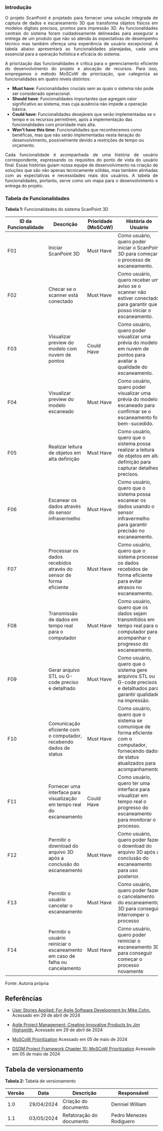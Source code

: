 ### Introdução
<p align="justify">
O projeto ScanPoint é projetado para fornecer uma solução integrada de captura de dados e escaneamento 3D que transforma objetos físicos em modelos digitais precisos, prontos para impressão 3D. As funcionalidades centrais do sistema foram cuidadosamente delineadas para assegurar a entrega de um produto que não só atenda às expectativas de desempenho técnico mas também ofereça uma experiência de usuário excepcional. A tabela abaixo apresentará as funcionalidades planejadas, cada uma essencial para a operação holística e eficácia do sistema.
</p>

<p align="justify">
A priorização das funcionalidades é crítica para o gerenciamento eficiente do desenvolvimento do projeto e alocação de recursos. Para isso, empregamos o método MoSCoW de priorização, que categoriza as funcionalidades em quatro níveis distintos:
<p>

- **Must have**: Funcionalidades cruciais sem as quais o sistema não pode ser considerado operacional.
- **Should have**: Funcionalidades importantes que agregam valor significativo ao sistema, mas cuja ausência não impede a operação básica.
- **Could have**: Funcionalidades desejáveis que serão implementadas se o tempo e os recursos permitirem, após a implementação das funcionalidades com prioridade mais alta.
- **Won't have this time**: Funcionalidades que reconhecemos como benéficas, mas que não serão implementadas nesta iteração do desenvolvimento, possivelmente devido a restrições de tempo ou orçamento.

<p align="justify">
Cada funcionalidade é acompanhada de uma história de usuário correspondente, expressando os requisitos do ponto de vista do usuário final. Essas histórias guiam nossa equipe de desenvolvimento na criação de soluções que são não apenas tecnicamente sólidas, mas também alinhadas com as expectativas e necessidades reais dos usuários. A tabela de funcionalidades, portanto, serve como um mapa para o desenvolvimento e entrega do projeto.
</p>

### Tabela de Funcionalidades

**Tabela 1:** Funcionalidades do sistema ScanPoint 3D

| ID da Funcionalidade | Descrição                                                   | Prioridade (MoSCoW) | História de Usuário                                                                                                   |
|----------------------|-------------------------------------------------------------|----------------------|-----------------------------------------------------------------------------------------------------------------------|
| F01                  | Iniciar ScanPoint 3D                                     | Must Have            | Como usuário, quero poder iniciar o ScanPoint 3D para começar o processo de escaneamento.                          |
| F02                  | Checar se o scanner está conectado                          | Must Have            | Como usuário, quero receber um aviso se o scanner não estiver conectado para garantir que posso iniciar o escaneamento. |
| F03                  | Visualizar preview do modelo com nuvem de pontos            | Could Have           | Como usuário, quero poder visualizar uma prévia do modelo em nuvem de pontos para avaliar a qualidade do escaneamento. |
| F04                  | Visualizar preview do modelo escaneado                      | Must Have            | Como usuário, quero poder visualizar uma prévia do modelo escaneado para confirmar se o escaneamento foi bem-sucedido. |
| F05                  | Realizar leitura de objetos em alta definição               | Must Have            | Como usuário, quero que o sistema possa realizar a leitura de objetos em alta definição para capturar detalhes precisos. |
| F06                  | Escanear os dados através do sensor infravermelho           | Must Have            | Como usuário, quero que o sistema possa escanear os dados usando o sensor infravermelho para garantir precisão no escaneamento. |
| F07                  | Processar os dados recebidos através do sensor de forma eficiente | Must Have       | Como usuário, quero que o sistema processe os dados recebidos de forma eficiente para evitar atrasos no escaneamento. |
| F08                  | Transmissão de dados em tempo real para o computador        | Must Have            | Como usuário, quero que os dados sejam transmitidos em tempo real para o computador para acompanhar o progresso do escaneamento. |
| F09                  | Gerar arquivo STL ou G-code preciso e detalhado             | Must Have            | Como usuário, quero que o sistema gere arquivos STL ou G-code precisos e detalhados para garantir qualidade na impressão. |
| F10                  | Comunicação eficiente com o computador, recebendo dados de status | Must Have     | Como usuário, quero que o sistema se comunique de forma eficiente com o computador, fornecendo dados de status atualizados para acompanhamento. |
| F11                  | Fornecer uma interface para visualização em tempo real do escaneamento | Could Have | Como usuário, quero ter uma interface para visualizar em tempo real o progresso do escaneamento para monitorar o processo. |
| F12                  | Permitir o download do arquivo 3D após a conclusão do escaneamento | Must Have  | Como usuário, quero poder fazer o download do arquivo 3D após a conclusão do escaneamento para uso posterior. |
| F13                  | Permitir o usuário cancelar o escaneamento | Must Have  | Como usuário, quero poder fazer o cancelamento do escaneamento 3D para conseguir interromper o processo |
| F14                 | Permitir o usuário reiniciar o escaneamento em caso de falha ou cancelamento | Must Have  | Como usuário, quero poder reiniciar o escaneamento 3D para conseguir começar o processo novamente |

Fonte: Autoria própria

## Referências

- [User Stories Applied: For Agile Software Development by Mike Cohn.](https://www.mountaingoatsoftware.com/books/user-stories-applied) Acessado em 29 de abril de 2024

- [Agile Project Management: Creating Innovative Products by Jim Highsmith.](https://www.pearson.com/us/higher-education/program/Highsmith-Agile-Project-Management-Creating-Innovative-Products-2nd-Edition/PGM334840.html) Acessado em 29 de abril de 2024
- [MoSCoW Prioritization](https://www.productplan.com/glossary/moscow-prioritization/#:~:text=MoSCoW%20prioritization%2C%20also%20known%20as,will%20not%20have%20right%20now.) Acessado em 05 de maio de 2024
- [DSDM Project Framework Chapter 10: MoSCoW Prioritization](https://www.agilebusiness.org/dsdm-project-framework/moscow-prioririsation.html) Acessado em 05 de maio de 2024

## Tabela de versionamento

**Tabela 2:** Tabela de versionamento

| Versão| Data | Descrição | Responsável|
|-------|------|-----------|------------|
| 1.0 | 29/04/2024 | Criação do documento | Denniel William |
| 1.1| 03/05/2024 | Refatoração do documento | Pedro Menezes Rodiguero|
